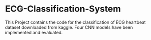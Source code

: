 # ECG-Classification-System
This Project contains the code for the classification of ECG heartbeat dataset downloaded from kaggle. Four CNN models have been implemented and evaluated.
